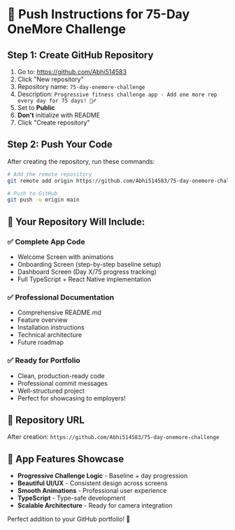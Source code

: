# 🚀 Push Instructions for 75-Day OneMore Challenge

## Step 1: Create GitHub Repository

1. Go to: https://github.com/Abhi514583
2. Click "New repository"
3. Repository name: `75-day-onemore-challenge`
4. Description: `Progressive fitness challenge app - Add one more rep every day for 75 days! 🏋️‍♂️`
5. Set to **Public**
6. **Don't** initialize with README
7. Click "Create repository"

## Step 2: Push Your Code

After creating the repository, run these commands:

```bash
# Add the remote repository
git remote add origin https://github.com/Abhi514583/75-day-onemore-challenge.git

# Push to GitHub
git push -u origin main
```

## 🎉 Your Repository Will Include:

### ✅ **Complete App Code**

- Welcome Screen with animations
- Onboarding Screen (step-by-step baseline setup)
- Dashboard Screen (Day X/75 progress tracking)
- Full TypeScript + React Native implementation

### ✅ **Professional Documentation**

- Comprehensive README.md
- Feature overview
- Installation instructions
- Technical architecture
- Future roadmap

### ✅ **Ready for Portfolio**

- Clean, production-ready code
- Professional commit messages
- Well-structured project
- Perfect for showcasing to employers!

## 🌟 Repository URL

After creation: `https://github.com/Abhi514583/75-day-onemore-challenge`

## 📱 App Features Showcase

- **Progressive Challenge Logic** - Baseline + day progression
- **Beautiful UI/UX** - Consistent design across screens
- **Smooth Animations** - Professional user experience
- **TypeScript** - Type-safe development
- **Scalable Architecture** - Ready for camera integration

Perfect addition to your GitHub portfolio! 🚀

